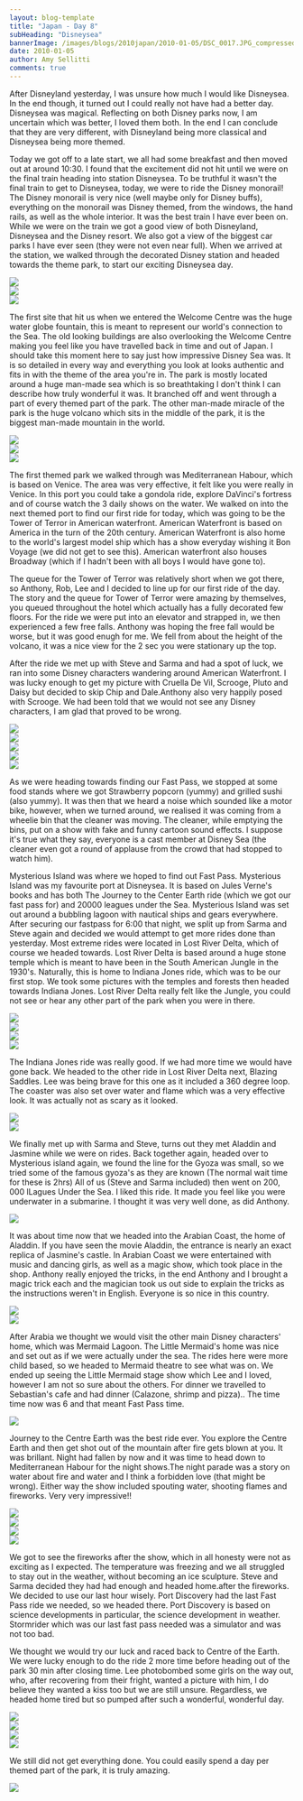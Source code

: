 ```yaml
---
layout: blog-template
title: "Japan - Day 8"
subHeading: "Disneysea"
bannerImage: /images/blogs/2010japan/2010-01-05/DSC_0017.JPG_compressed.JPEG
date: 2010-01-05
author: Amy Sellitti
comments: true
---
```


After Disneyland yesterday, I was unsure how much I would like Disneysea. In the end though, it turned out I could really not have had a better day. Disneysea was magical. Reflecting on both Disney parks now, I am uncertain which was better, I loved them both. In the end I can conclude that they are very different, with Disneyland being more classical and Disneysea being more themed.

Today we got off to a late start, we all had some breakfast and then moved out at around 10:30. I found that the excitement did not hit until we were on the final train heading into station Disneysea. To be truthful it wasn't the final train to get to Disneysea, today, we were to ride the Disney monorail! The Disney monorail is very nice (well maybe only for Disney buffs), everything on the monorail was Disney themed, from the windows, the hand rails, as well as the whole interior. It was the best train I have ever been on. While we were on the train we got a good view of both Disneyland, Disneysea and the Disney resort. We also got a view of the biggest car parks I have ever seen (they were not even near full). When we arrived at the station, we walked through the decorated Disney station and headed towards the theme park, to start our exciting Disneysea day.

<div class="center-image"><img src="/images/blogs/2010japan/2010-01-05/img_2820.jpg_compressed.JPEG" /></div>
<div class="center-image"><img src="/images/blogs/2010japan/2010-01-05/img_2828.jpg_compressed.JPEG" /></div>
<div class="center-image"><img src="/images/blogs/2010japan/2010-01-05/img_2829.jpg_compressed.JPEG" /></div>

The first site that hit us when we entered the Welcome Centre was the huge water globe fountain, this is meant to represent our world's connection to the Sea. The old looking buildings are also overlooking the Welcome Centre making you feel like you have travelled back in time and out of Japan. I should take this moment here to say just how impressive Disney Sea was. It is so detailed in every way and everything you look at looks authentic and fits in with the theme of the area you're in. The park is mostly located around a huge man-made sea which is so breathtaking I don't think I can describe how truly wonderful it was. It branched off and went through a part of every themed part of the park. The other man-made miracle of the park is the huge volcano which sits in the middle of the park, it is the biggest man-made mountain in the world.

<div class="center-image"><img src="/images/blogs/2010japan/2010-01-05/DSC_0017.JPG_compressed.JPEG" /></div>
<div class="center-image"><img src="/images/blogs/2010japan/2010-01-05/img_2848.jpg_compressed.JPEG" /></div>
<div class="center-image"><img src="/images/blogs/2010japan/2010-01-05/IMG_1611.JPG_compressed.JPEG" /></div>

The first themed park we walked through was Mediterranean Habour, which is based on Venice. The area was very effective, it felt like you were really in Venice. In this port you could take a gondola ride, explore DaVinci's fortress and of course watch the 3 daily shows on the water. We walked on into the next themed port to find our first ride for today, which was going to be the Tower of Terror in American waterfront. American Waterfront is based on America in the turn of the 20th century. American Waterfront is also home to the world's largest model ship which has a show everyday wishing it Bon Voyage (we did not get to see this). American waterfront also houses Broadway (which if I hadn't been with all boys I would have gone to).

The queue for the Tower of Terror was relatively short when we got there, so Anthony, Rob, Lee and I decided to line up for our first ride of the day. The story and the queue for Tower of Terror were amazing by themselves, you queued throughout the hotel which actually has a fully decorated few floors. For the ride we were put into an elevator and strapped in, we then experienced a few free falls. Anthony was hoping the free fall would be worse, but it was good enugh for me. We fell from about the height of the volcano, it was a nice view for the 2 sec you were stationary up the top.

After the ride we met up with Steve and Sarma and had a spot of luck, we ran into some Disney characters wandering around American Waterfront. I was lucky enough to get my picture with Cruella De Vil, Scrooge, Pluto and Daisy but decided to skip Chip and Dale.Anthony also very happily posed with Scrooge. We had been told that we would not see any Disney characters, I am glad that proved to be wrong.

<div class="center-image"><img src="/images/blogs/2010japan/2010-01-05/img_2869.jpg_compressed.JPEG" /></div>
<div class="center-image"><img src="/images/blogs/2010japan/2010-01-05/img_2874.jpg_compressed.JPEG" /></div>
<div class="center-image"><img src="/images/blogs/2010japan/2010-01-05/img_2878.jpg_compressed.JPEG" /></div>
<div class="center-image"><img src="/images/blogs/2010japan/2010-01-05/img_2882.jpg_compressed.JPEG" /></div>
<div class="center-image"><img src="/images/blogs/2010japan/2010-01-05/img_2883.jpg_compressed.JPEG" /></div>

As we were heading towards finding our Fast Pass, we stopped at some food stands where we got Strawberry popcorn (yummy) and grilled sushi (also yummy). It was then that we heard a noise which sounded like a motor bike, however, when we turned around, we realised it was coming from a wheelie bin that the cleaner was moving. The cleaner, while emptying the bins, put on a show with fake and funny cartoon sound effects. I suppose it's true what they say, everyone is a cast member at Disney Sea (the cleaner even got a round of applause from the crowd that had stopped to watch him).

Mysterious Island was where we hoped to find out Fast Pass. Mysterious Island was my favourite port at Disneysea. It is based on Jules Verne's books and has both The Journey to the Center Earth ride (which we got our fast pass for) and 20000 leagues under the Sea. Mysterious Island was set out around a bubbling lagoon with nautical ships and gears everywhere.
After securing our fastpass for 6:00 that night, we split up from Sarma and Steve again and decided we would attempt to get more rides done than yesterday. Most extreme rides were located in Lost River Delta, which of course we headed towards. Lost River Delta is based around a huge stone temple which is meant to have been in the South American Jungle in the 1930's. Naturally, this is home to Indiana Jones ride, which was to be our first stop. We took some pictures with the temples and forests then headed towards Indiana Jones. Lost River Delta really felt like the Jungle, you could not see or hear any other part of the park when you were in there.

<div class="center-image"><img src="/images/blogs/2010japan/2010-01-05/img_2890.jpg_compressed.JPEG" /></div>
<div class="center-image"><img src="/images/blogs/2010japan/2010-01-05/DSC_0133.JPG_compressed.JPEG" /></div>
<div class="center-image"><img src="/images/blogs/2010japan/2010-01-05/dscf1415.jpg_compressed.JPEG" /></div>
<div class="center-image"><img src="/images/blogs/2010japan/2010-01-05/IMG_5386.JPG_compressed.JPEG" /></div>

The Indiana Jones ride was really good. If we had more time we would have gone back. We headed to the other ride in Lost River Delta next, Blazing Saddles. Lee was being brave for this one as it included a 360 degree loop. The coaster was also set over water and flame which was a very effective look. It was actually not as scary as it looked.

<div class="center-image"><img src="/images/blogs/2010japan/2010-01-05/img_2936.jpg_compressed.JPEG" /></div>
<div class="center-image"><img src="/images/blogs/2010japan/2010-01-05/img_2919.jpg_compressed.JPEG" /></div>

We finally met up with Sarma and Steve, turns out they met Aladdin and Jasmine while we were on rides. Back together again, headed over to Mysterious island again, we found the line for the Gyoza was small, so we tried some of the famous gyoza's as they are known (The normal wait time for these is 2hrs) All of us (Steve and Sarma included) then went on 200, 000 lLagues Under the Sea. I liked this ride. It made you feel like you were underwater in a submarine. I thought it was very well done, as did Anthony.

<div class="center-image"><img src="/images/blogs/2010japan/2010-01-05/IMG_1847.JPG_compressed.JPEG" /></div>

It was about time now that we headed into the Arabian Coast, the home of Aladdin. If you have seen the movie Aladdin, the entrance is nearly an exact replica of Jasmine's castle. In Arabian Coast we were entertained with music and dancing girls, as well as a magic show, which took place in the shop. Anthony really enjoyed the tricks, in the end Anthony and I brought a magic trick each and the magician took us out side to explain the tricks as the instructions weren't in English. Everyone is so nice in this country.

<div class="center-image"><img src="/images/blogs/2010japan/2010-01-05/DSC_0163.JPG_compressed.JPEG" /></div>
<div class="center-image"><img src="/images/blogs/2010japan/2010-01-05/img_2982.jpg_compressed.JPEG" /></div>

After Arabia we thought we would visit the other main Disney characters' home, which was Mermaid Lagoon. The Little Mermaid's home was nice and set out as if we were actually under the sea. The rides here were more child based, so we headed to Mermaid theatre to see what was on. We ended up seeing the Little Mermaid stage show which Lee and I loved, however I am not so sure about the others. For dinner we travelled to Sebastian's cafe and had dinner (Calazone, shrimp and pizza).. The time time now was 6 and that meant Fast Pass time.

<div class="center-image"><img src="/images/blogs/2010japan/2010-01-05/IMG_1869.JPG_compressed.JPEG" /></div>

Journey to the Centre Earth was the best ride ever. You explore the Centre Earth and then get shot out of the mountain after fire gets blown at you. It was brillant. Night had fallen by now and it was time to head down to Mediterranean Habour for the night shows.The night parade was a story on water about fire and water and I think a forbidden love (that might be wrong). Either way the show included spouting water, shooting flames and fireworks. Very very impressive!!

<div class="center-image"><img src="/images/blogs/2010japan/2010-01-05/DSC_0196.JPG_compressed.JPEG" /></div>
<div class="center-image"><img src="/images/blogs/2010japan/2010-01-05/DSC_0214.JPG_compressed.JPEG" /></div>
<div class="center-image"><img src="/images/blogs/2010japan/2010-01-05/IMG_1900.JPG_compressed.JPEG" /></div>
<div class="center-image"><img src="/images/blogs/2010japan/2010-01-05/img_3555.jpg_compressed.JPEG" /></div>

We got to see the fireworks after the show, which in all honesty were not as exciting as I expected. The temperature was freezing and we all struggled to stay out in the weather, without becoming an ice sculpture. Steve and Sarma decided they had had enough and headed home.after the fireworks. We decided to use our last hour wisely. Port Discovery had the last Fast Pass ride we needed, so we headed there. Port Discovery is based on science developments in particular, the science development in weather. Stormrider which was our last fast pass needed was a simulator and was not too bad.

We thought we would try our luck and raced back to Centre of the Earth. We were lucky enough to do the ride 2 more time before heading out of the park 30 min after closing time. Lee photobombed some girls on the way out, who, after recovering from their fright, wanted a picture with him, I do believe they wanted a kiss too but we are still unsure. Regardless, we headed home tired but so pumped after such a wonderful, wonderful day.

<div class="center-image"><img src="/images/blogs/2010japan/2010-01-05/img_3031.jpg_compressed.JPEG" /></div>
<div class="center-image"><img src="/images/blogs/2010japan/2010-01-05/img_3037.jpg_compressed.JPEG" /></div>
<div class="center-image"><img src="/images/blogs/2010japan/2010-01-05/img_3789.jpg_compressed.JPEG" /></div>
<div class="center-image"><img src="/images/blogs/2010japan/2010-01-05/img_3805.jpg_compressed.JPEG" /></div>

We still did not get everything done. You could easily spend a day per themed part of the park, it is truly amazing.

<div class="center-image"><img src="/images/blogs/2010japan/2010-01-05/IMG_5486.JPG_compressed.JPEG" /></div>
